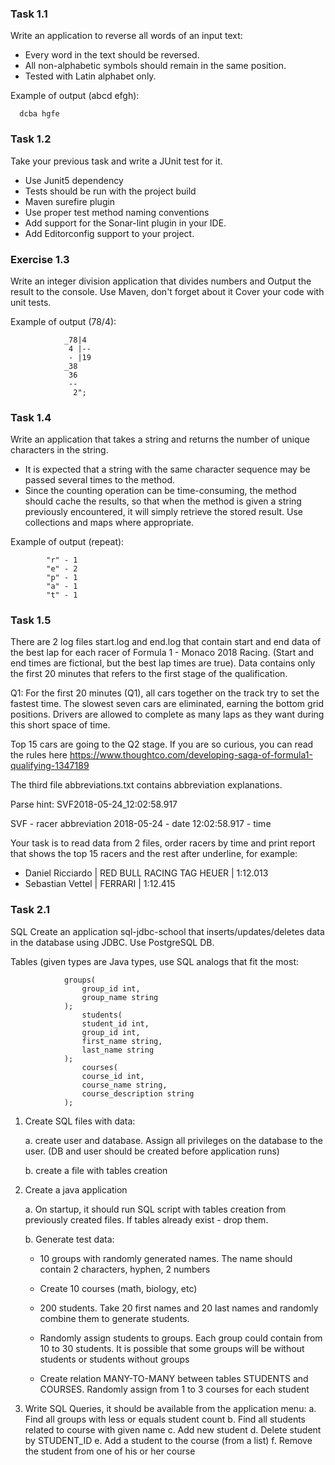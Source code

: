 ### Task 1.1

Write an application to reverse all words of an input text:

* Every word in the text should be reversed.
* All non-alphabetic symbols should remain in the same position.
* Tested with Latin alphabet only.

Example of output (abcd efgh):

      dcba hgfe


### Task 1.2

Take your previous task and write a JUnit test for it.

* Use Junit5 dependency
* Tests should be run with the project build
* Maven surefire plugin
* Use proper test method naming conventions
* Add support for the Sonar-lint plugin in your IDE.
* Add Editorconfig support to your project.

### Exercise 1.3

Write an integer division application that divides numbers and
Output the result to the console. Use Maven, don't forget about it
Cover your code with unit tests.

Example of output (78/4):

                _78|4
                 4 |--
                 - |19
                _38
                 36
                 --
                  2";

### Task 1.4

Write an application that takes a string and returns the number of unique characters in the string.

* It is expected that a string with the same character sequence may be passed several times to the method.
* Since the counting operation can be time-consuming, the method 
should cache the results, so that when the method is given a string 
previously encountered, it will simply retrieve the stored result. 
Use collections and maps where appropriate.

Example of output (repeat):

            "r" - 1
            "e" - 2
            "p" - 1
            "a" - 1
            "t" - 1

### Task 1.5

There are 2 log files start.log and end.log that contain 
start and end data of the best lap for each racer of 
Formula 1 - Monaco 2018 Racing. (Start and end times are 
fictional, but the best lap times are true). Data contains
only the first 20 minutes that refers to the first stage of 
the qualification.

Q1: For the first 20 minutes (Q1), all cars together on the track try 
to set the fastest time. The slowest seven cars are eliminated, earning
the bottom grid positions. Drivers are allowed to complete as many laps 
as they want during this short space of time.

Top 15 cars are going to the Q2 stage. If you are so curious, 
you can read the rules here 
https://www.thoughtco.com/developing-saga-of-formula1-qualifying-1347189

The third file abbreviations.txt contains abbreviation explanations.

Parse hint: SVF2018-05-24_12:02:58.917

SVF - racer abbreviation 2018-05-24 - date 12:02:58.917 - time

Your task is to read data from 2 files, order racers by time and print report that shows 
the top 15 racers and the rest after underline, for example:
* Daniel Ricciardo | RED BULL RACING TAG HEUER | 1:12.013
* Sebastian Vettel | FERRARI | 1:12.415

### Task 2.1

SQL
Create an application sql-jdbc-school that inserts/updates/deletes data in the database using JDBC.
Use PostgreSQL DB.

Tables (given types are Java types, use SQL analogs that fit the most:
                
                groups(
                    group_id int,
                    group_name string
                );
                    students(
                    student_id int,
                    group_id int,
                    first_name string,
                    last_name string
                );
                    courses(
                    course_id int,
                    course_name string,
                    course_description string
                );

1. Create SQL files with data:

   a. create user and database. Assign all privileges on the database to the user.
   (DB and user should be created before application runs)

   b. create a file with tables creation

2. Create a java application

   a. On startup, it should run SQL script with tables creation from previously created files.
   If tables already exist - drop them.

   b. Generate test data:

   	* 10 groups with randomly generated names. The name should contain 2 characters, hyphen, 2 numbers

   	* Create 10 courses (math, biology, etc)

   	* 200 students. Take 20 first names and 20 last names and randomly combine them to generate students.

   	* Randomly assign students to groups. Each group could contain from 10 to 30 students. 
   It is possible that some groups will be without students or students without groups

   	* Create relation MANY-TO-MANY between tables STUDENTS and COURSES. Randomly assign from 1 to 3 courses for each student

3. Write SQL Queries, it should be available from the application menu:
   a. Find all groups with less or equals student count
   b. Find all students related to course with given name
   c. Add new student
   d. Delete student by STUDENT_ID
   e. Add a student to the course (from a list)
   f. Remove the student from one of his or her course